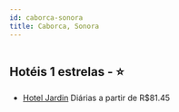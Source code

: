 ```yaml
---
id: caborca-sonora
title: Caborca, Sonora
---
```


<center><img src="http://cdn.smyrooms.com/cloudcontent/fotos/agregadorHotelero/0024/97124/2497124/1.jpg?f=14938746" alt="" /></center>


## Hotéis 1 estrelas - ⭐️

-    [Hotel Jardin](https://www.hurb.com/hoteis/caborca/hotel-jardin-JNP-JP210483?cmp=18055) Diárias a partir de R$81.45
   > 
